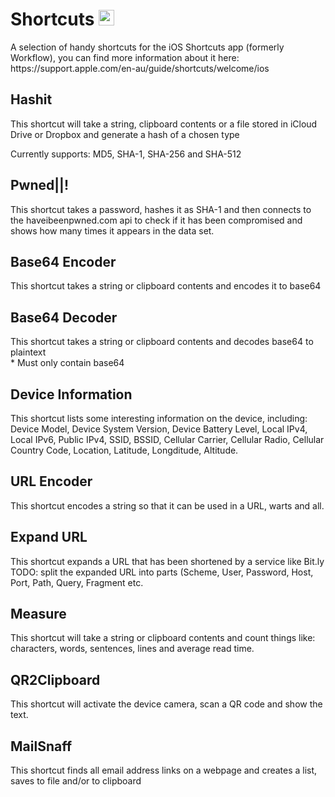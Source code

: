 # Shortcuts <img src="https://help.apple.com/assets/5B9014F10946229C37C593B4/5B9014F50946229C37C593C7/en_AU/18c714c61bfdebca44fe6989f0a2511d.png" width="25">
<p>A selection of handy shortcuts for the iOS Shortcuts app (formerly Workflow), you can find more information about it here: https://support.apple.com/en-au/guide/shortcuts/welcome/ios</p>

## Hashit
<p>This shortcut will take a string, clipboard contents or a file stored in iCloud Drive or Dropbox and generate a hash of a chosen type</p>
<p>Currently supports: MD5, SHA-1, SHA-256 and SHA-512</p>

## Pwned||!
<p>This shortcut takes a password, hashes it as SHA-1 and then connects to the haveibeenpwned.com api to check if it has been compromised and shows how many times it appears in the data set.</p>

## Base64 Encoder
<p>This shortcut takes a string or clipboard contents and encodes it to base64</p>

## Base64 Decoder
<p>This shortcut takes a string or clipboard contents and decodes base64 to plaintext<br>* Must only contain base64</p>

## Device Information
<p>This shortcut lists some interesting information on the device, including: Device Model, Device System Version, Device Battery Level, Local IPv4, Local IPv6, Public IPv4, SSID, BSSID, Cellular Carrier, Cellular Radio, Cellular Country Code, Location, Latitude, Longditude, Altitude.</p>

## URL Encoder
<p>This shortcut encodes a string so that it can be used in a URL, warts and all.</p>

## Expand URL
<p>This shortcut expands a URL that has been shortened by a service like Bit.ly<br>TODO: split the expanded URL into parts (Scheme, User, Password, Host, Port, Path, Query, Fragment etc.</p>

## Measure
<p>This shortcut will take a string or clipboard contents and count things like: characters, words, sentences, lines and average read time.</p>

## QR2Clipboard
<p>This shortcut will activate the device camera, scan a QR code and show the text.</p>

## MailSnaff
<p>This shortcut finds all email address links on a webpage and creates a list, saves to file and/or to clipboard</p>
